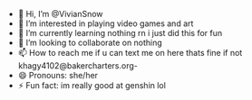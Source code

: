 - 👋 Hi, I’m @VivianSnow
- 👀 I’m interested in playing video games and art
- 🌱 I’m currently learning nothing rn i just did this for fun
- 💞️ I’m looking to collaborate on nothing
- 📫 How to reach me if u can text me on here thats fine if not khagy4102@bakercharters.org-
- 😄 Pronouns: she/her
- ⚡ Fun fact: im really good at genshin lol

<!---
ViianSnow/ViianSnow is a ✨ special ✨ repository because its `README.md` (this file) appears on your GitHub profile.
You can click the Preview link to take a look at your changes.
--->
